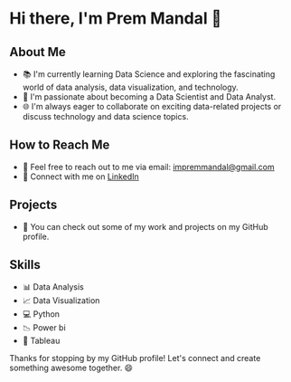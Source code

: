 # Hi there, I'm Prem Mandal 👋

## About Me
- 📚 I'm currently learning Data Science and exploring the fascinating world of data analysis, data visualization, and technology.
- 💼 I'm passionate about becoming a Data Scientist and Data Analyst.
- 🌐 I'm always eager to collaborate on exciting data-related projects or discuss technology and data science topics.

## How to Reach Me
- 📧 Feel free to reach out to me via email: [impremmandal@gmail.com](mailto:impremmandal@gmail.com)
- 💬 Connect with me on [LinkedIn](https://www.linkedin.com/in/premmandal)

## Projects
- 📂 You can check out some of my work and projects on my GitHub profile.

## Skills
- 📊 Data Analysis
- 📈 Data Visualization
- 💻 Python
- 📉 Power bi 
- 🎨 Tableau

Thanks for stopping by my GitHub profile! Let's connect and create something awesome together. 😄
